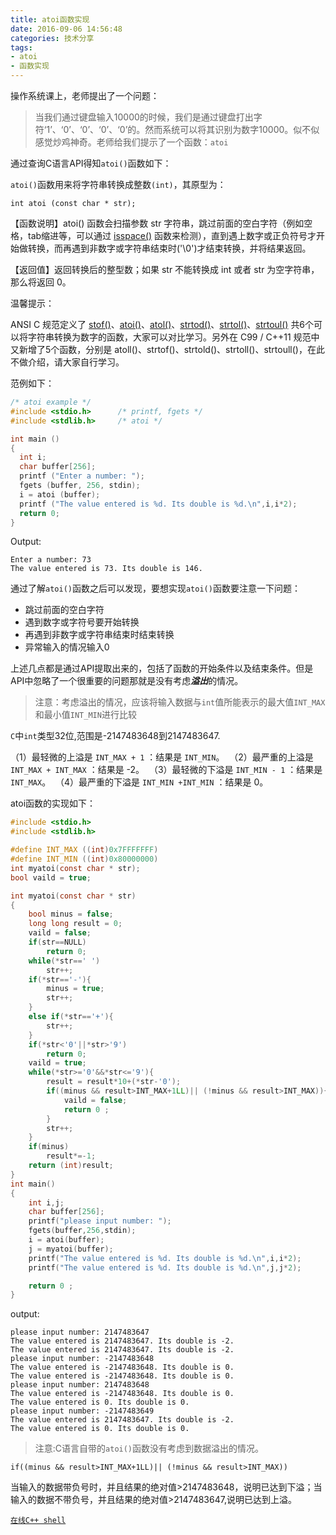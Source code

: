 ```yaml
---
title: atoi函数实现
date: 2016-09-06 14:56:48
categories: 技术分享
tags:
- atoi
- 函数实现
---
```


操作系统课上，老师提出了一个问题：

> 当我们通过键盘输入10000的时候，我们是通过键盘打出字符‘1’、‘0’、‘0’、‘0’、‘0’的。然而系统可以将其识别为数字10000。似不似感觉炒鸡神奇。老师给我们提示了一个函数：`atoi`

通过查询C语言API得知`atoi()`函数如下：

`atoi()`函数用来将字符串转换成整数`(int)`，其原型为：

`int atoi (const char * str);`

【函数说明】atoi() 函数会扫描参数 str 字符串，跳过前面的空白字符（例如空格，tab缩进等，可以通过 [isspace()](http://c.biancheng.net/cpp/html/120.html) 函数来检测），直到遇上数字或正负符号才开始做转换，而再遇到非数字或字符串结束时('\0')才结束转换，并将结果返回。

【返回值】返回转换后的整型数；如果 str 不能转换成 int 或者 str 为空字符串，那么将返回 0。

温馨提示：

ANSI C 规范定义了 [stof()](http://c.biancheng.net/cpp/html/124.html)、[atoi()](http://c.biancheng.net/cpp/html/125.html)、[atol()](http://c.biancheng.net/cpp/html/126.html)、[strtod()](http://c.biancheng.net/cpp/html/128.html)、[strtol()](http://c.biancheng.net/cpp/html/129.html)、[strtoul()](http://c.biancheng.net/cpp/html/130.html) 共6个可以将字符串转换为数字的函数，大家可以对比学习。另外在 C99 / C++11 规范中又新增了5个函数，分别是 atoll()、strtof()、strtold()、strtoll()、strtoull()，在此不做介绍，请大家自行学习。

范例如下：

```c
/* atoi example */
#include <stdio.h>      /* printf, fgets */
#include <stdlib.h>     /* atoi */

int main ()
{
  int i;
  char buffer[256];
  printf ("Enter a number: ");
  fgets (buffer, 256, stdin);
  i = atoi (buffer);
  printf ("The value entered is %d. Its double is %d.\n",i,i*2);
  return 0;
}
```

Output:

```
Enter a number: 73
The value entered is 73. Its double is 146.
```

通过了解`atoi()`函数之后可以发现，要想实现`atoi()`函数要注意一下问题：

- 跳过前面的空白字符
- 遇到数字或字符号要开始转换
- 再遇到非数字或字符串结束时结束转换
- 异常输入的情况输入0

上述几点都是通过API提取出来的，包括了函数的开始条件以及结束条件。但是API中忽略了一个很重要的问题那就是没有考虑***溢出***的情况。

> 注意：考虑溢出的情况，应该将输入数据与`int`值所能表示的最大值`INT_MAX`和最小值`INT_MIN`进行比较

`C`中`int`类型32位,范围是-2147483648到2147483647.

（1）最轻微的上溢是 `INT_MAX + 1` ：结果是 `INT_MIN`。 
（2）最严重的上溢是 `INT_MAX + INT_MAX` ：结果是 -2。 
（3）最轻微的下溢是 `INT_MIN - 1` ：结果是 `INT_MAX`。 
（4）最严重的下溢是 `INT_MIN +INT_MIN` ：结果是 0。

atoi函数的实现如下：

```c
#include <stdio.h>
#include <stdlib.h>

#define INT_MAX ((int)0x7FFFFFFF)
#define INT_MIN ((int)0x80000000)
int myatoi(const char * str);
bool vaild = true;

int myatoi(const char * str)
{
    bool minus = false;
    long long result = 0;
    vaild = false;
    if(str==NULL)
        return 0;
    while(*str==' ')
        str++;
    if(*str=='-'){
        minus = true;
        str++;
    }
    else if(*str=='+'){
        str++;
    }
    if(*str<'0'||*str>'9')
        return 0;
    vaild = true;
    while(*str>='0'&&*str<='9'){
        result = result*10+(*str-'0');
        if((minus && result>INT_MAX+1LL)|| (!minus && result>INT_MAX)){
            vaild = false;
            return 0 ;
        }
        str++;
    }
    if(minus)
        result*=-1;
    return (int)result;
}
int main()
{
    int i,j;
    char buffer[256];
    printf("please input number: ");
    fgets(buffer,256,stdin);
    i = atoi(buffer);
    j = myatoi(buffer);
    printf("The value entered is %d. Its double is %d.\n",i,i*2);
    printf("The value entered is %d. Its double is %d.\n",j,j*2);

    return 0 ;
}

```

output:

```
please input number: 2147483647
The value entered is 2147483647. Its double is -2.
The value entered is 2147483647. Its double is -2.
please input number: -2147483648
The value entered is -2147483648. Its double is 0.
The value entered is -2147483648. Its double is 0.
please input number: 2147483648
The value entered is -2147483648. Its double is 0.
The value entered is 0. Its double is 0.
please input number: -2147483649
The value entered is 2147483647. Its double is -2.
The value entered is 0. Its double is 0.
```

> 注意:C语言自带的`atoi()`函数没有考虑到数据溢出的情况。

 `if((minus && result>INT_MAX+1LL)|| (!minus && result>INT_MAX))`

当输入的数据带负号时，并且结果的绝对值>2147483648，说明已达到下溢；当输入的数据不带负号，并且结果的绝对值>2147483647,说明已达到上溢。

[`在线C++ shell`](http://cpp.sh/)

